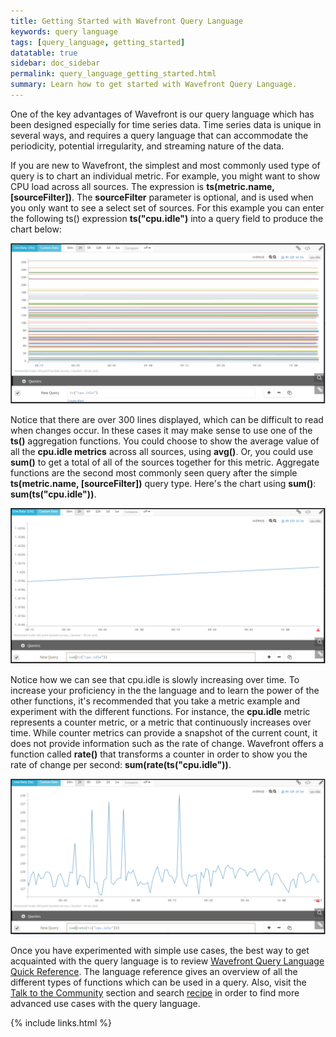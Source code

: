 ```yaml
---
title: Getting Started with Wavefront Query Language
keywords: query language
tags: [query_language, getting_started]
datatable: true
sidebar: doc_sidebar
permalink: query_language_getting_started.html
summary: Learn how to get started with Wavefront Query Language.
---
```

One of the key advantages of Wavefront is our query language which has been designed especially for time series data.  Time series data is unique in several ways, and requires a query language that can accommodate the periodicity, potential irregularity, and streaming nature of the data.
 
If you are new to Wavefront, the simplest and most commonly used type of query is to chart an individual metric. For example, you might want to show CPU load across all sources.  The expression is **ts(metric.name, \[sourceFilter\])**.  The **sourceFilter** parameter is optional, and is used when you only want to see a select set of sources.  For this example you can enter the following ts() expression **ts("cpu.idle")** into a query field to produce the chart below:

![base query](images/base_query.png)

Notice that there are over 300 lines displayed, which can be difficult to read when changes occur.  In these cases it may make sense to use one of the **ts()** aggregation functions.  You could choose to show the average value of all the **cpu.idle metrics** across all sources, using **avg()**.  Or, you could use **sum()** to get a total of all of the sources together for this metric. Aggregate functions are the second most commonly seen query after the simple **ts(metric.name, \[sourceFilter\])** query type.  Here's the chart using **sum()**: **sum(ts("cpu.idle"))**.

![summed query](images/summed.png)

Notice how we can see that cpu.idle is slowly increasing over time.  To increase your proficiency in the the language and to learn the power of the other functions, it's recommended that you take a metric example and experiment with the different functions.  For instance, the **cpu.idle** metric represents a counter metric, or a metric that continuously increases over time. While counter metrics can provide a snapshot of the current count, it does not provide information such as the rate of change. Wavefront offers a function called **rate()** that transforms a counter in order to show you the rate of change per second:  **sum(rate(ts("cpu.idle"))**.

![summed rate query](images/summed_rate.png)

Once you have experimented with simple use cases, the best way to get acquainted with the query language is to review [Wavefront Query Language Quick Reference](query_language_reference). The language reference gives an overview of all the different types of functions which can be used in a query. Also, visit the [Talk to the Community](https://community.wavefront.com/community/answers) section and search [recipe](https://community.wavefront.com/community/answers/content?filterID=contentstatus%5Bpublished%5D~tag%5Brecipe%5D) in order to find more advanced use cases with the query language.

{% include links.html %}